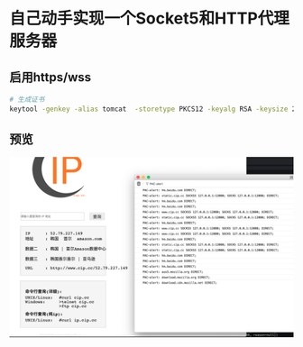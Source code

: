 # 自己动手实现一个Socket5和HTTP代理服务器

## 启用https/wss

```bash
# 生成证书
keytool -genkey -alias tomcat  -storetype PKCS12 -keyalg RSA -keysize 2048  -keystore keystore.p12 -validity 365
```

## 预览

![](preview1.png)